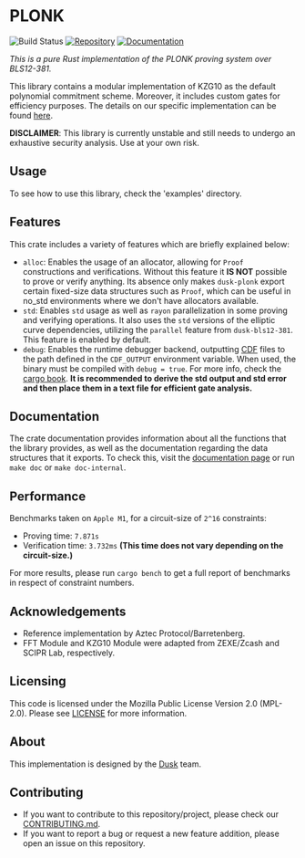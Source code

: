 # PLONK 
![Build Status](https://github.com/dusk-network/plonk/workflows/Continuous%20integration/badge.svg)
[![Repository](https://img.shields.io/badge/github-plonk-blueviolet?logo=github)](https://github.com/dusk-network/plonk)
[![Documentation](https://img.shields.io/badge/docs-plonk-blue?logo=rust)](https://docs.rs/dusk-plonk/latest/)

_This is a pure Rust implementation of the PLONK proving system over BLS12-381._

This library contains a modular implementation of KZG10 as the default polynomial commitment scheme. Moreover, it includes custom gates for efficiency purposes. The details on our specific implementation can be found [here](docs/dusk-plonk-specs.pdf).

**DISCLAIMER**: This library is currently unstable and still needs to undergo an exhaustive security analysis. Use at your own risk.

## Usage

To see how to use this library, check the 'examples' directory.

## Features

This crate includes a variety of features which are briefly explained below:
- `alloc`: Enables the usage of an allocator, allowing for `Proof` constructions and verifications. Without this feature it **IS NOT** possible to prove or verify anything. 
  Its absence only makes `dusk-plonk` export certain fixed-size data structures such as `Proof`, which can be useful in no_std environments where we don't have allocators available.
- `std`: Enables `std` usage as well as `rayon` parallelization in some proving and verifying operations. 
  It also uses the `std` versions of the elliptic curve dependencies, utilizing the `parallel` feature 
  from `dusk-bls12-381`. This feature is enabled by default.
- `debug`: Enables the runtime debugger backend, outputting [CDF](https://crates.io/crates/dusk-cdf) files to the path defined in the `CDF_OUTPUT` environment variable. When used, the binary must be compiled with `debug = true`. For more info, check the [cargo book](https://doc.rust-lang.org/cargo/reference/profiles.html#debug).
  __It is recommended to derive the std output and std error and then place them in a text file for efficient gate analysis.__

## Documentation

The crate documentation provides information about all the functions that the library provides, as well
as the documentation regarding the data structures that it exports. To check this, visit the [documentation page](https://docs.rs/dusk-plonk/) or run `make doc` or `make doc-internal`.

## Performance

Benchmarks taken on `Apple M1`, for a circuit-size of `2^16` constraints:

- Proving time: `7.871s`
- Verification time: `3.732ms` **(This time does not vary depending on the circuit-size.)**

For more results, please run `cargo bench` to get a full report of benchmarks in respect of constraint numbers.

## Acknowledgements

- Reference implementation by Aztec Protocol/Barretenberg.
- FFT Module and KZG10 Module were adapted from ZEXE/Zcash and SCIPR Lab, respectively.

## Licensing

This code is licensed under the Mozilla Public License Version 2.0 (MPL-2.0). Please see [LICENSE](https://github.com/dusk-network/plonk/blob/master/LICENSE) for more information.

## About

This implementation is designed by the [Dusk](https://dusk.network) team.

## Contributing

- If you want to contribute to this repository/project, please check our [CONTRIBUTING.md](https://github.com/dusk-network/plonk/blob/master/CONTRIBUTING.md).
- If you want to report a bug or request a new feature addition, please open an issue on this repository.
